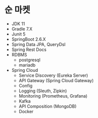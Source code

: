 # 순 마켓

* JDK 11
* Gradle 7.X
* Junit 5
* SpringBoot 2.6.X
* Spring Data JPA, QueryDsl
* Spring Rest Docs
* RDBMS
  * postgresql
  * mariadb
* Spring Cloud
    * Service Discovery (Eureka Server)
    * API Gateway (Spring Cloud Gateway)
    * Config
    * Logging (Sleuth, Zipkin)
    * Monitoring (Prometheus, Grafana)
    * Kafka
    * API Composition (MongoDB)
    * Docker
